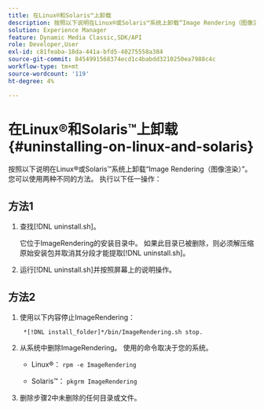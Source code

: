 ```yaml
---
title: 在Linux®和Solaris™上卸载
description: 按照以下说明在Linux®或Solaris™系统上卸载“Image Rendering（图像渲染）”。
solution: Experience Manager
feature: Dynamic Media Classic,SDK/API
role: Developer,User
exl-id: c81feaba-18da-441a-bfd5-40275558a384
source-git-commit: 8454991568374ecd1c4babdd3210250ea7988c4c
workflow-type: tm+mt
source-wordcount: '119'
ht-degree: 4%

---
```


# 在Linux®和Solaris™上卸载{#uninstalling-on-linux-and-solaris}

按照以下说明在Linux®或Solaris™系统上卸载“Image Rendering（图像渲染）”。 您可以使用两种不同的方法。 执行以下任一操作：

## 方法1

1. 查找[!DNL uninstall.sh]。

   它位于ImageRendering的安装目录中。 如果此目录已被删除，则必须解压缩原始安装包并取消其分段才能提取[!DNL uninstall.sh]。
1. 运行[!DNL uninstall.sh]并按照屏幕上的说明操作。

## 方法2

1. 使用以下内容停止ImageRendering：

   ` *[!DNL install_folder]*/bin/ImageRendering.sh stop.`

1. 从系统中删除ImageRendering。 使用的命令取决于您的系统。
   * Linux®： `rpm -e ImageRendering`

   * Solaris™： `pkgrm ImageRendering`

1. 删除步骤2中未删除的任何目录或文件。

